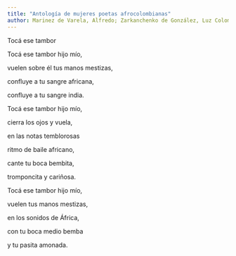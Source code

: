 ```yaml
---
title: "Antología de mujeres poetas afrocolombianas"
author: Marinez de Varela, Alfredo; Zarkanchenko de González, Luz Colombia; Posada de Pupo, Elisa; Panchano, Lucrecia; Benet Robinson, Ofelia Margarita; Mina Díaz, Bertulia; Ramírez, María Teresa; Viveros Vigoya, Leida; Mina Díaz, Imelda; Grueso Romero, Mary; Posso Figueria, Amalia Lú; Mina Díaz, Ana Teresa; Valencia, Laura Victoria; Vélez, Turque; Chavarría Londoño, Hermilda; Cueto Mercado, Muris; Truque, Sonia Nadhezda; Sierra González, Lya; Zapata Pérez, Edelma; Castillo, Nila del Socorro; Truque, Yvonne América; Diago, Ruth Patricia; Corpus Stephens, Briceña; de la Torre Córdoba, Jenny; Adress Guzmán, Alexandra; Guerrero Muñoz, Clara; Duque Palacios, Sayly; Castillo Reina, Felipa Trifenia; Solarte Orejuela, Sonia
---
```

<div data-schema-version="6"><p>Tocá ese tambor</p> <p>Tocá ese tambor hijo mío,</p> <p>vuelen sobre él tus manos mestizas,</p> <p>confluye a tu sangre africana,</p> <p>confluye a tu sangre india.</p> <p>Tocá ese tambor hijo mío,</p> <p>cierra los ojos y vuela,</p> <p>en las notas temblorosas</p> <p>ritmo de baile africano,</p> <p>cante tu boca bembita,</p> <p>tromponcita y cariñosa.</p> <p>Tocá ese tambor hijo mío,</p> <p>vuelen tus manos mestizas,</p> <p>en los sonidos de África,</p> <p>con tu boca medio bemba</p> <p>y tu pasita amonada.</p> </div>